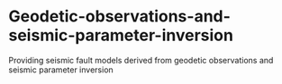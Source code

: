 # Geodetic-observations-and-seismic-parameter-inversion
Providing seismic fault models derived from geodetic observations and seismic parameter inversion
